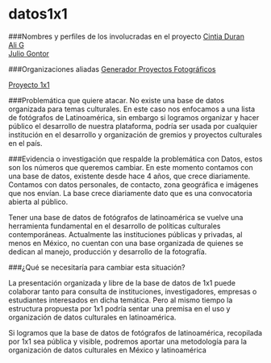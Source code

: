 # datos1x1

###Nombres y perfiles de los involucradas en el proyecto 
[Cintia Duran](https://github.com/cintiadu)  
[Ali G](https://github.com/ponentesincausa)  
[Julio Gontor](https://github.com/juliogontor)

###Organizaciones aliadas 
[Generador Proyectos Fotográficos](http://generador.mx/)

[Proyecto 1x1](http://proyecto1x1.com/) 

###Problemática que quiere atacar. 
No existe una base de datos organizada para temas culturales. En este caso nos enfocamos a una lista de fotógrafos de Latinoamérica, sin embargo si logramos organizar y hacer público el desarrollo de nuestra plataforma, podría ser usada por cualquier institución en el desarrollo y organización  de gremios y proyectos culturales en el país. 

###Evidencia o investigación que respalde la problemática con Datos, estos son los números que queremos cambiar.
En este momento contamos con una base de datos, existente desde hace 4 años, que crece diariamente. Contamos con datos personales, de contacto, zona geográfica e imágenes que nos envían.  La base crece diariamente dato que es una convocatoria abierta al público. 

Tener una base de datos de fotógrafos de latinoamérica se vuelve una herramienta fundamental en el desarrollo de políticas culturales contemporáneas. 
Actualmente las instituciones públicas y privadas, al menos en México, no cuentan con una base organizada de quienes se dedican al manejo, producción y desarrollo de la fotografía. 

###¿Qué se necesitaría para cambiar esta situación? 

La presentación organizada y libre de la base de datos de 1x1 puede colaborar tanto para consulta de instituciones, investigadores, empresas o estudiantes interesados en dicha temática. Pero al mismo tiempo la estructura propuesta por 1x1 podría sentar una premisa en el uso y organización de datos culturales en latinoamérica. 

Si logramos que la base de datos de fotógrafos de latinoamérica, recopilada por 1x1 sea pública y visible,  podremos aportar una metodología para la organización de datos culturales en México y latinoamérica  
